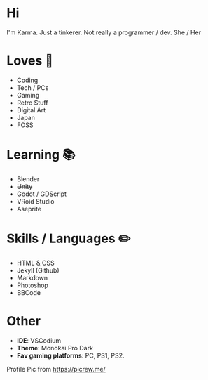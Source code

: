 # Hi 
I'm Karma. Just a tinkerer. Not really a programmer / dev. She / Her

# Loves 💙
- Coding
- Tech / PCs
- Gaming
- Retro Stuff
- Digital Art 
- Japan
- FOSS

# Learning 📚
- Blender
- ~~Unity~~
- Godot / GDScript
- VRoid Studio
- Aseprite

# Skills / Languages ✏️
- HTML & CSS
- Jekyll (Github)
- Markdown
- Photoshop
- BBCode

# Other
- **IDE**: VSCodium
- **Theme**: Monokai Pro Dark
- **Fav gaming platforms**: PC, PS1, PS2.
  
Profile Pic from https://picrew.me/
